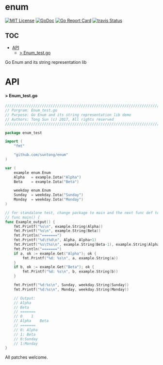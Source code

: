 
# enum

[![MIT License](http://img.shields.io/badge/License-MIT-blue.svg)](LICENSE)
[![GoDoc](https://godoc.org/github.com/suntong/enum?status.svg)](http://godoc.org/github.com/suntong/enum)
[![Go Report Card](https://goreportcard.com/badge/github.com/suntong/enum)](https://goreportcard.com/report/github.com/suntong/enum)
[![travis Status](https://travis-ci.org/suntong/enum.svg?branch=master)](https://travis-ci.org/suntong/enum)

## TOC
- [API](#api)
  - [> Enum_test.go](#-enum_testgo)

Go Enum and its string representation lib

# API

#### > Enum_test.go
```go
////////////////////////////////////////////////////////////////////////////
// Porgram: Enum_test.go
// Purpose: Go Enum and its string representation lib demo
// Authors: Tong Sun (c) 2017, All rights reserved
////////////////////////////////////////////////////////////////////////////

package enum_test

import (
	"fmt"

	"github.com/suntong/enum"
)

var (
	example enum.Enum
	Alpha   = example.Iota("Alpha")
	Beta    = example.Iota("Beta")

	weekday enum.Enum
	Sunday  = weekday.Iota("Sunday")
	Monday  = weekday.Iota("Monday")
)

// for standalone test, change package to main and the next func def to,
// func main() {
func Example_output() {
	fmt.Printf("%s\n", example.String(Alpha))
	fmt.Printf("%s\n", example.String(Beta))
	fmt.Println("=======")
	fmt.Printf("%d\t%d\n", Alpha, Alpha+1)
	fmt.Printf("%s\t%s\n", example.String(Beta-1), example.String(Alpha+1))
	fmt.Println("=======")
	if a, ok := example.Get("Alpha"); ok {
		fmt.Printf("%d: %s\n", a, example.String(a))
	}
	if b, ok := example.Get("Beta"); ok {
		fmt.Printf("%d: %s\n", b, example.String(b))
	}

	fmt.Printf("%d:%s\n", Sunday, weekday.String(Sunday))
	fmt.Printf("%d:%s\n", Monday, weekday.String(Monday))

	// Output:
	// Alpha
	// Beta
	// =======
	// 0	1
	// Alpha	Beta
	// =======
	// 0: Alpha
	// 1: Beta
	// 0:Sunday
	// 1:Monday
}
```

All patches welcome.
